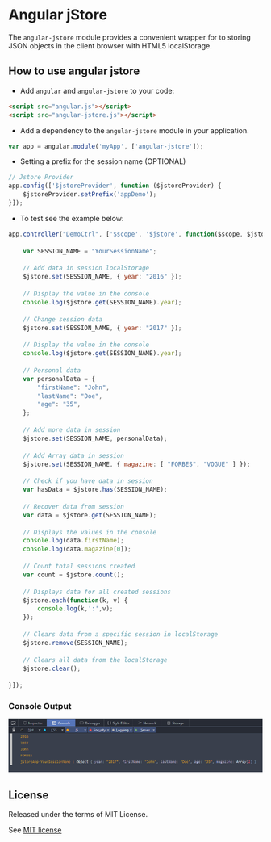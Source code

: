 # Angular jStore

The `angular-jstore` module provides a convenient wrapper for to storing JSON objects in the client browser with HTML5 localStorage. 


## How to use angular jstore

* Add `angular` and `angular-jstore` to your code:

```html
<script src="angular.js"></script>
<script src="angular-jstore.js"></script>
```

* Add a dependency to the `angular-jstore` module in your application.

```js
var app = angular.module('myApp', ['angular-jstore']);
```

* Setting a prefix for the session name (OPTIONAL)

```js
// Jstore Provider
app.config(['$jstoreProvider', function ($jstoreProvider) {
    $jstoreProvider.setPrefix('appDemo');
}]);
```

* To test see the example below:

```js
app.controller("DemoCtrl", ['$scope', '$jstore', function($scope, $jstore) {

    var SESSION_NAME = "YourSessionName";

    // Add data in session localStorage
    $jstore.set(SESSION_NAME, { year: "2016" });

    // Display the value in the console
    console.log($jstore.get(SESSION_NAME).year);

    // Change session data
    $jstore.set(SESSION_NAME, { year: "2017" });

    // Display the value in the console
    console.log($jstore.get(SESSION_NAME).year);

    // Personal data
    var personalData = {
        "firstName": "John",
        "lastName": "Doe",
        "age": "35",
    };

    // Add more data in session
    $jstore.set(SESSION_NAME, personalData);

    // Add Array data in session
    $jstore.set(SESSION_NAME, { magazine: [ "FORBES", "VOGUE" ] });

    // Check if you have data in session
    var hasData = $jstore.has(SESSION_NAME);

    // Recover data from session
    var data = $jstore.get(SESSION_NAME);

    // Displays the values in the console
    console.log(data.firstName);
    console.log(data.magazine[0]);

    // Count total sessions created
    var count = $jstore.count();

    // Displays data for all created sessions
    $jstore.each(function(k, v) {
        console.log(k,':',v);
    });

    // Clears data from a specific session in localStorage
    $jstore.remove(SESSION_NAME);

    // Clears all data from the localStorage
    $jstore.clear();

}]);
```


### Console Output

![Console](other/console.png)


## License

Released under the terms of MIT License.

See [MIT license](http://opensource.org/licenses/MIT "MIT License")